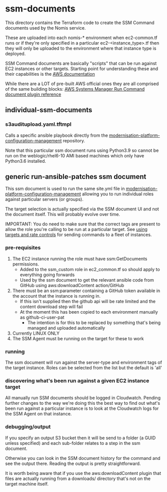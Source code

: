 # ssm-documents

This directory contains the Terraform code to create the SSM Command documents used by the Nomis service.

These are uploaded into each nomis-\* environment when ec2-common.tf runs or if they're only specified in a particular ec2-<instance_type>.tf then they will only be uploaded to the environment where that instance type is deployed.

SSM Command documents are basically "scripts" that can be run against EC2 instances or other targets. Starting point for understanding these and their capabilities is the [AWS documentation](https://docs.aws.amazon.com/systems-manager/latest/userguide/execute-remote-commands.html)

While there are a LOT of pre-built AWS official ones they are all comprised of the same building blocks: [AWS Systems Manager Run Command document plugin reference](https://docs.aws.amazon.com/systems-manager/latest/userguide/ssm-plugins.html)

## individual-ssm-documents

### s3auditupload.yaml.tftmpl

Calls a specific ansible playbook directly from the [modernisation-platform-configuration-management](https://github.com/ministryofjustice/modernisation-platform-configuration-management) repository.

Note that this particular ssm document runs using Python3.9 so cannot be run on the weblogic/rhel6-10 AMI based machines which only have Python3.6 installed.

## generic run-ansible-patches ssm document

This ssm document is used to run the same site.yml file in [modernisation-platform-configuration-management](https://github.com/ministryofjustice/modernisation-platform-configuration-management) allowing you to run individual roles against particular servers (or groups).

The target selection is actually specified via the SSM document UI and not the document itself. This will probably evolve over time.

IMPORTANT: You do need to make sure that the correct tags are present to allow the role you're calling to be run at a particular target. See [using targets and rate controls](https://docs.aws.amazon.com/systems-manager/latest/userguide/send-commands-multiple.html) for sending commands to a fleet of instances.

### pre-requisites

1. The EC2 instance running the role must have ssm:GetDocuments permissions.
   - Added to the ssm_custom role in ec2_common.tf so should apply to everything going forwards
   - Used by the ssm document to get the relevant ansible code from GitHub using aws:downloadContent action/GitHub
2. There must be an ssm:parameter containing a GitHub token available in the account that the instance is running in.
   - If this isn't supplied then the github api will be rate limited and the content download step will fail
   - At the moment this has been copied to each environment manually as github-ci-user-pat
     - The intention is for this to be replaced by something that's being managed and uploaded automatically
3. Currently LINUX ONLY
4. The SSM Agent must be running on the target for these to work

### running

The ssm document will run against the server-type and environment tags of the target instance.
Roles can be selected from the list but the default is 'all'

### discovering what's been run against a given EC2 instance target

All manually run SSM documents should be logged in Cloudwatch. Pending further changes to the way we're doing this the best way to find out what's been run against a particular instance is to look at the Cloudwatch logs for the SSM Agent on that instance.

### debugging/output

If you specify an output S3 bucket then it will be send to a folder (a GUID unless specified) and each sub-folder relates to a step in the ssm document.

Otherwise you can look in the SSM document history for the command and see the output there. Reading the output is pretty straightforward.

It is worth being aware that if you use the aws:downloadContent plugin that files are actually running from a downloads/ directory that's not on the target machine itself.
